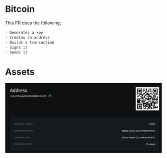 # Bitcoin

This PR does the following;

    - Generates a key
    - Creates an address
    - Builds a transaction
    - Signs it
    - Sends it

# Assets

![Address loaded with btc](/assets/loaded-bitcoin.png)

